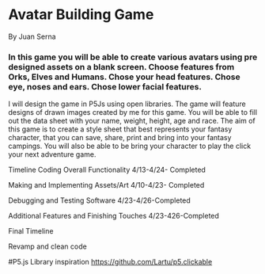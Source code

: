 # Avatar Building Game
By Juan Serna
### In this game you will be able to create various avatars using pre designed assets on a blank screen. Choose features from Orks, Elves and Humans. Chose your head features. Chose eye, noses and ears. Chose lower facial features.

I will design the game in P5Js using open libraries. The game will feature designs of  drawn images created by me for this game.
You will be able to fill out the data sheet with your name, weight, height, age and race.
The aim of this game is to create a style sheet that best represents your fantasy character, that you can save, share, print and bring into your fantasy campings. You will also be able to be bring your character to play the click your next adventure game.


Timeline
Coding Overall Functionality 4/13-4/24- Completed

Making and Implementing Assets/Art 4/10-4/23- Completed

Debugging and Testing Software 4/23-4/26-Completed

Additional Features and Finishing Touches 4/23-426-Completed

Final Timeline

Revamp and clean code


#P5.js Library inspiration https://github.com/Lartu/p5.clickable
